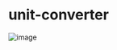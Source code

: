 # unit-converter
 
![image](https://github.com/Sinichi78/unit-converter/assets/110324874/6fd68dc7-b390-4a4e-be51-bc83a3d423c4)
